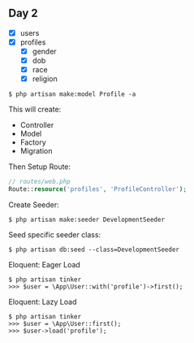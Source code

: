 ## Day 2

- [x] users
- [x] profiles
	- [x] gender
	- [x] dob
	- [x] race
	- [x] religion

```
$ php artisan make:model Profile -a
```

This will create:

- Controller 
- Model
- Factory
- Migration

Then Setup Route:

```php
// routes/web.php
Route::resource('profiles', 'ProfileController');
```

Create Seeder:

```
$ php artisan make:seeder DevelopmentSeeder
```

Seed specific seeder class:

```
$ php artisan db:seed --class=DevelopmentSeeder
```

Eloquent: Eager Load

```
$ php artisan tinker
>>> $user = \App\User::with('profile')->first();
```

Eloquent: Lazy Load

```
$ php artisan tinker
>>> $user = \App\User::first();
>>> $user->load('profile');
```